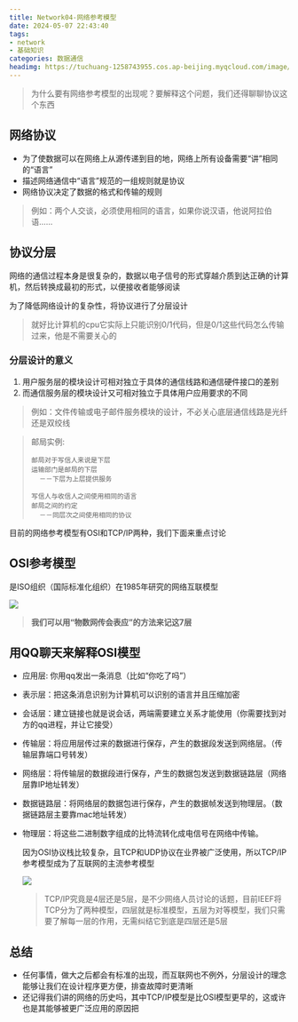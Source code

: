 ```yaml
---
title: Network04-网络参考模型
date: 2024-05-07 22:43:40
tags:
- network
- 基础知识
categories: 数据通信
headimg: https://tuchuang-1258743955.cos.ap-beijing.myqcloud.com/image/20240507224417.png
---
```

> 为什么要有网络参考模型的出现呢？要解释这个问题，我们还得聊聊协议这个东西

## 网络协议

* 为了使数据可以在⽹络上从源传递到⽬的地，⽹络上所有设备需要“讲”相同的“语⾔”
* 描述⽹络通信中“语⾔”规范的⼀组规则就是协议
* 网络协议决定了数据的格式和传输的规则
> 例如：两个⼈交谈，必须使⽤相同的语⾔，如果你说汉语，他说阿拉伯语……
## 协议分层
网络的通信过程本身是很复杂的，数据以电⼦信号的形式穿越介质到达正确的计算机，然后转换成最初的形式，以便接收者能够阅读

为了降低⽹络设计的复杂性，将协议进⾏了分层设计

>就好比计算机的cpu它实际上只能识别0/1代码，但是0/1这些代码怎么传输过来，他是不需要关心的
### 分层设计的意义
1) ⽤户服务层的模块设计可相对独⽴于具体的通信线路和通信硬件接⼝的差别
2) ⽽通信服务层的模块设计⼜可相对独⽴于具体⽤户应⽤要求的不同

> 例如：⽂件传输或电⼦邮件服务模块的设计，不必关⼼底层通信线路是光纤还是双绞线

> 邮局实例:
>
>     邮局对于写信⼈来说是下层
>     运输部门是邮局的下层
>       －－下层为上层提供服务
>
>     写信⼈与收信⼈之间使⽤相同的语⾔
>     邮局之间的约定
>       －－同层次之间使⽤相同的协议

目前的网络参考模型有OSI和TCP/IP两种，我们下面来重点讨论
## OSI参考模型
是ISO组织（国际标准化组织）在1985年研究的网络互联模型

![](https://tuchuang-1258743955.cos.ap-beijing.myqcloud.com/image/Pasted%20image%2020211219154742.png)

>**我们可以用“物数网传会表应”的方法来记这7层**
## 用QQ聊天来解释OSI模型

* 应用层: 你用qq发出一条消息（比如“你吃了吗”）
* 表示层：把这条消息识别为计算机可以识别的语言并且压缩加密
* 会话层：建立链接也就是说会话，两端需要建立关系才能使用（你需要找到对方的qq进程，并让它接受）
* 传输层：将应用层传过来的数据进行保存，产生的数据段发送到网络层。（传输层靠端口号转发）
* 网络层：将传输层的数据段进行保存，产生的数据包发送到数据链路层（网络层靠IP地址转发）
* 数据链路层：将网络层的数据包进行保存，产生的数据帧发送到物理层。（数据链路层主要靠mac地址转发）
* 物理层：将这些二进制数字组成的比特流转化成电信号在网络中传输。
  
  因为OSI协议栈比较复杂，且TCP和UDP协议在业界被广泛使用，所以TCP/IP参考模型成为了互联网的主流参考模型
  
  ![](https://tuchuang-1258743955.cos.ap-beijing.myqcloud.com/image/20220702191708.png)
  
  >TCP/IP究竟是4层还是5层，是不少网络人员讨论的话题，目前IEEF将TCP分为了两种模型，四层就是标准模型，五层为对等模型，我们只需要了解每一层的作用，无需纠结它到底是四层还是5层
## 总结
- 任何事情，做大之后都会有标准的出现，而互联网也不例外，分层设计的理念能够让我们在设计程序更方便，排查故障时更清晰
- 还记得我们讲的网络的历史吗，其中TCP/IP模型是比OSI模型更早的，这或许也是其能够被更广泛应用的原因把